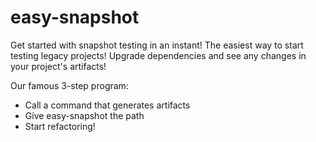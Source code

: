 # easy-snapshot

Get started with snapshot testing in an instant!
The easiest way to start testing legacy projects!
Upgrade dependencies and see any changes in your project's artifacts!

Our famous 3-step program:

- Call a command that generates artifacts
- Give easy-snapshot the path
- Start refactoring!

